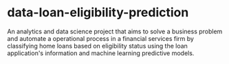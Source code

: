 # data-loan-eligibility-prediction
An analytics and data science project that aims to solve a business problem and automate a operational process in a financial services firm by classifying home loans based on eligibility status using the loan application's information and machine learning predictive models.
